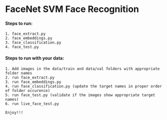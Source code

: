 # FaceNet SVM Face Recognition

#### Steps to run:

    1. face_extract.py
    2. face_embeddings.py
    3. face_classification.py
    4. face_test.py
    
#### Steps to run with your data:

    1. Add images in the data/train and data/val folders with appropriate folder names
    2. run face_extract.py
    3. run face_embeddings.py
    4. run face_classification.py (update the target names in proper order of folder occurence)
    5. run face_test.py (validate if the images show appropriate target names)
    6. run live_face_test.py 

    Enjoy!!!